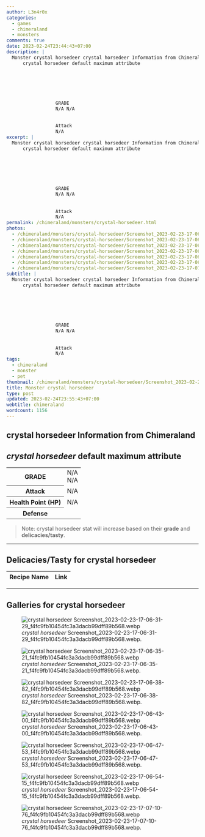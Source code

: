 ```yaml
---
author: L3n4r0x
categories:
  - games
  - chimeraland
  - monsters
comments: true
date: 2023-02-24T23:44:43+07:00
description: |
  Monster crystal horsedeer crystal horsedeer Information from Chimeraland
      crystal horsedeer default maximum attribute
      
        
          
            
              
                
                  GRADE
                  N/A N/A
                
                
                  Attack
                  N/A
excerpt: |
  Monster crystal horsedeer crystal horsedeer Information from Chimeraland
      crystal horsedeer default maximum attribute
      
        
          
            
              
                
                  GRADE
                  N/A N/A
                
                
                  Attack
                  N/A
permalink: /chimeraland/monsters/crystal-horsedeer.html
photos:
  - /chimeraland/monsters/crystal-horsedeer/Screenshot_2023-02-23-17-06-31-29_f4fc9fb10454fc3a3dacb99dff89b568.webp
  - /chimeraland/monsters/crystal-horsedeer/Screenshot_2023-02-23-17-06-35-21_f4fc9fb10454fc3a3dacb99dff89b568.webp
  - /chimeraland/monsters/crystal-horsedeer/Screenshot_2023-02-23-17-06-38-82_f4fc9fb10454fc3a3dacb99dff89b568.webp
  - /chimeraland/monsters/crystal-horsedeer/Screenshot_2023-02-23-17-06-43-00_f4fc9fb10454fc3a3dacb99dff89b568.webp
  - /chimeraland/monsters/crystal-horsedeer/Screenshot_2023-02-23-17-06-47-53_f4fc9fb10454fc3a3dacb99dff89b568.webp
  - /chimeraland/monsters/crystal-horsedeer/Screenshot_2023-02-23-17-06-54-15_f4fc9fb10454fc3a3dacb99dff89b568.webp
  - /chimeraland/monsters/crystal-horsedeer/Screenshot_2023-02-23-17-07-10-76_f4fc9fb10454fc3a3dacb99dff89b568.webp
subtitle: |
  Monster crystal horsedeer crystal horsedeer Information from Chimeraland
      crystal horsedeer default maximum attribute
      
        
          
            
              
                
                  GRADE
                  N/A N/A
                
                
                  Attack
                  N/A
tags:
  - chimeraland
  - monster
  - pet
thumbnail: /chimeraland/monsters/crystal-horsedeer/Screenshot_2023-02-23-17-06-31-29_f4fc9fb10454fc3a3dacb99dff89b568.webp
title: Monster crystal horsedeer
type: post
updated: 2023-02-24T23:55:43+07:00
webtitle: chimeraland
wordcount: 1156
---
```


<link
  rel="stylesheet"
  href="https://rawcdn.githack.com/dimaslanjaka/Web-Manajemen/870a349/css/bootstrap-5-3-0-alpha3-wrapper.css"
/>
<section id="bootstrap-wrapper">
  <div data-bs-theme="dark">
    <h2>crystal horsedeer Information from Chimeraland</h2>
    <h2 id="attribute"><i>crystal horsedeer</i> default maximum attribute</h2>
    <div class="row">
      <div class="col mb-2">
        <div class="card">
          <div class="card-body">
            <table>
              <tr>
                <th>GRADE</th>
                <td>N/A <br />N/A</td>
              </tr>
              <tr>
                <th>Attack</th>
                <td>N/A</td>
              </tr>
              <tr>
                <th>Health Point (HP)</th>
                <td>N/A</td>
              </tr>
              <tr>
                <th>Defense</th>
                <td></td>
              </tr>
            </table>
          </div>
        </div>
      </div>
    </div>
    <blockquote class="bd-callout bd-callout-warning">
      Note: crystal horsedeer stat will increase based on their <b>grade</b> and
      <b>delicacies/tasty</b>.
    </blockquote>
    <hr />
    <h2 id="delicacies">Delicacies/Tasty for crystal horsedeer</h2>
    <div class="card">
      <div class="card-body">
        <div class="table-responsive">
          <table class="table table-striped">
            <thead>
              <tr>
                <th>Recipe Name</th>
                <th>Link</th>
              </tr>
            </thead>
            <tbody></tbody>
          </table>
        </div>
      </div>
    </div>
    <hr />
    <div id="gallery">
      <h2>Galleries for crystal horsedeer</h2>
      <div class="row">
        <div class="col-lg-6 col-12">
          <figure>
            <img
              src="https://www.webmanajemen.com/chimeraland/monsters/crystal-horsedeer/Screenshot_2023-02-23-17-06-31-29_f4fc9fb10454fc3a3dacb99dff89b568.webp"
              alt="crystal horsedeer Screenshot_2023-02-23-17-06-31-29_f4fc9fb10454fc3a3dacb99dff89b568.webp"
            />
            <figcaption style="word-wrap: break-word">
              <i>crystal horsedeer</i>
              Screenshot_2023-02-23-17-06-31-29_f4fc9fb10454fc3a3dacb99dff89b568.webp.
            </figcaption>
          </figure>
        </div>
        <div class="col-lg-6 col-12">
          <figure>
            <img
              src="https://www.webmanajemen.com/chimeraland/monsters/crystal-horsedeer/Screenshot_2023-02-23-17-06-35-21_f4fc9fb10454fc3a3dacb99dff89b568.webp"
              alt="crystal horsedeer Screenshot_2023-02-23-17-06-35-21_f4fc9fb10454fc3a3dacb99dff89b568.webp"
            />
            <figcaption style="word-wrap: break-word">
              <i>crystal horsedeer</i>
              Screenshot_2023-02-23-17-06-35-21_f4fc9fb10454fc3a3dacb99dff89b568.webp.
            </figcaption>
          </figure>
        </div>
        <div class="col-lg-6 col-12">
          <figure>
            <img
              src="https://www.webmanajemen.com/chimeraland/monsters/crystal-horsedeer/Screenshot_2023-02-23-17-06-38-82_f4fc9fb10454fc3a3dacb99dff89b568.webp"
              alt="crystal horsedeer Screenshot_2023-02-23-17-06-38-82_f4fc9fb10454fc3a3dacb99dff89b568.webp"
            />
            <figcaption style="word-wrap: break-word">
              <i>crystal horsedeer</i>
              Screenshot_2023-02-23-17-06-38-82_f4fc9fb10454fc3a3dacb99dff89b568.webp.
            </figcaption>
          </figure>
        </div>
        <div class="col-lg-6 col-12">
          <figure>
            <img
              src="https://www.webmanajemen.com/chimeraland/monsters/crystal-horsedeer/Screenshot_2023-02-23-17-06-43-00_f4fc9fb10454fc3a3dacb99dff89b568.webp"
              alt="crystal horsedeer Screenshot_2023-02-23-17-06-43-00_f4fc9fb10454fc3a3dacb99dff89b568.webp"
            />
            <figcaption style="word-wrap: break-word">
              <i>crystal horsedeer</i>
              Screenshot_2023-02-23-17-06-43-00_f4fc9fb10454fc3a3dacb99dff89b568.webp.
            </figcaption>
          </figure>
        </div>
        <div class="col-lg-6 col-12">
          <figure>
            <img
              src="https://www.webmanajemen.com/chimeraland/monsters/crystal-horsedeer/Screenshot_2023-02-23-17-06-47-53_f4fc9fb10454fc3a3dacb99dff89b568.webp"
              alt="crystal horsedeer Screenshot_2023-02-23-17-06-47-53_f4fc9fb10454fc3a3dacb99dff89b568.webp"
            />
            <figcaption style="word-wrap: break-word">
              <i>crystal horsedeer</i>
              Screenshot_2023-02-23-17-06-47-53_f4fc9fb10454fc3a3dacb99dff89b568.webp.
            </figcaption>
          </figure>
        </div>
        <div class="col-lg-6 col-12">
          <figure>
            <img
              src="https://www.webmanajemen.com/chimeraland/monsters/crystal-horsedeer/Screenshot_2023-02-23-17-06-54-15_f4fc9fb10454fc3a3dacb99dff89b568.webp"
              alt="crystal horsedeer Screenshot_2023-02-23-17-06-54-15_f4fc9fb10454fc3a3dacb99dff89b568.webp"
            />
            <figcaption style="word-wrap: break-word">
              <i>crystal horsedeer</i>
              Screenshot_2023-02-23-17-06-54-15_f4fc9fb10454fc3a3dacb99dff89b568.webp.
            </figcaption>
          </figure>
        </div>
        <div class="col-lg-6 col-12">
          <figure>
            <img
              src="https://www.webmanajemen.com/chimeraland/monsters/crystal-horsedeer/Screenshot_2023-02-23-17-07-10-76_f4fc9fb10454fc3a3dacb99dff89b568.webp"
              alt="crystal horsedeer Screenshot_2023-02-23-17-07-10-76_f4fc9fb10454fc3a3dacb99dff89b568.webp"
            />
            <figcaption style="word-wrap: break-word">
              <i>crystal horsedeer</i>
              Screenshot_2023-02-23-17-07-10-76_f4fc9fb10454fc3a3dacb99dff89b568.webp.
            </figcaption>
          </figure>
        </div>
      </div>
    </div>
  </div>
</section>